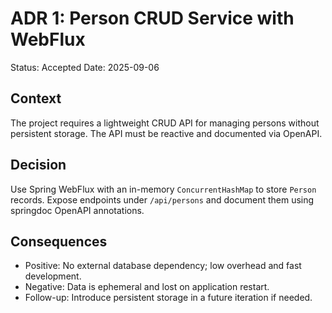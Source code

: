 # ADR 1: Person CRUD Service with WebFlux

Status: Accepted
Date: 2025-09-06

## Context
The project requires a lightweight CRUD API for managing persons without persistent storage. The API must be reactive and documented via OpenAPI.

## Decision
Use Spring WebFlux with an in-memory `ConcurrentHashMap` to store `Person` records. Expose endpoints under `/api/persons` and document them using springdoc OpenAPI annotations.

## Consequences
- Positive: No external database dependency; low overhead and fast development.
- Negative: Data is ephemeral and lost on application restart.
- Follow-up: Introduce persistent storage in a future iteration if needed.
